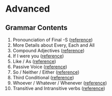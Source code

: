 # Advanced

## Grammar Contents

1. Pronounciation of Final -S (<a href="https://www.grammar.cl/english/pronunciation-final-s.htm">reference</a>)
2. More Details about Every, Each and All
3. Compound Adjectives (<a href="https://www.grammar.cl/english/compound-adjectives.htm">reference</a>)
4. If I were you (<a href="https://www.grammar.cl/english/if-i-were-you.htm">reference</a>)
5. Like / As (<a href="https://www.grammar.cl/Notes/Like_vs_As.htm">reference</a>)
6. Passive Voice (<a href="https://www.grammar.cl/Notes/Passive_Voice.htm">reference</a>)
7. So / Neither / Either (<a href="https://www.grammar.cl/Notes/So_Neither_Either.htm">reference</a>)
8. Third Conditional (<a href="https://www.grammar.cl/english/third-conditional.htm">reference</a>)
9. Whoever / Whatever / Whenever (<a href="https://www.grammar.cl/Notes/Whoever_Whatever_Whenever.htm">reference</a>)
10. Transitive and Intransitive verbs (<a href="https://www.grammar.cl/english/transitive-intransitive-verbs.htm">reference</a>)

<!-- (<a href="">reference</a>) -->